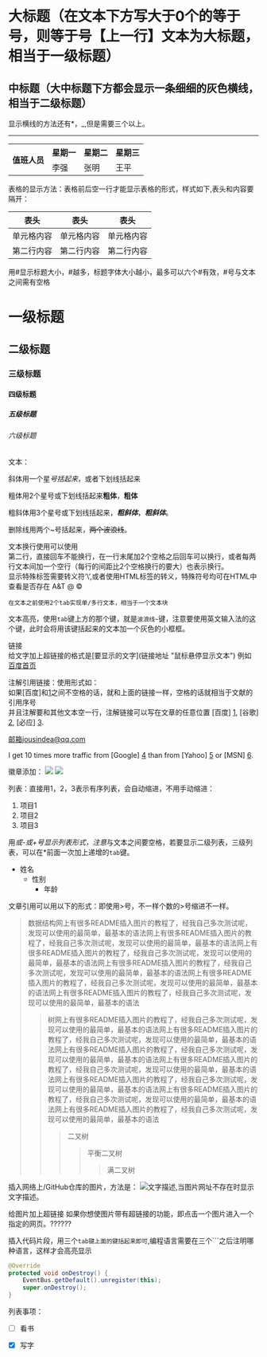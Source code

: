 

[10]:http://www.google.com "Google"

大标题（在文本下方写大于0个的等于号，则等于号【上一行】文本为大标题，相当于一级标题）
======
中标题（大中标题下方都会显示一条细细的灰色横线，相当于二级标题）
-----
显示横线的方法还有*，_,但是需要三个以上。
***

<table>
    <tr>
        <th rowspan="2">值班人员</th>
        <th>星期一</th>
        <th>星期二</th>
        <th>星期三</th>
    </tr>
    <tr>
        <td>李强</td>
        <td>张明</td>
        <td>王平</td>
    </tr>
</table>


表格的显示方法：表格前后空一行才能显示表格的形式，样式如下,表头和内容要隔开：

表头     | 表头     | 表头
---------|---------|-----
单元格内容|单元格内容|单元格内容
第二行内容|第二行内容|第二行内容

用#显示标题大小，#越多，标题字体大小越小，最多可以六个#有效，#号与文本之间需有空格
# 一级标题
## 二级标题
### 三级标题
#### 四级标题
##### 五级标题
###### 六级标题

文本：

斜体用一个星*号括起来*，或者下划线括起来

粗体用2个星号或下划线括起来**粗体**，__粗体__

粗斜体用3个星号或下划线括起来，***粗斜体***，___粗斜体___。

删除线用两个~号括起来，~~两个波浪线~~。

文本换行使用可以使用<br>第二行，直接回车不能换行，在一行末尾加2个空格之后回车可以换行，或者每两行文本间加一个空行（每行的间距比2个空格换行的要大）也表示换行。   
显示特殊标签需要转义符‘\’,或者使用HTML标签的转义，特殊符号均可在HTML中查看是否存在
    A&T  @  &copy;

    在文本之前使用2个tab实现单/多行文本，相当于一个文本块

文本高亮，使用`tab`键上方的那个键，就是`波浪线~`键，注意要使用英文输入法的这个键，此时会将用该键括起来的文本加一个灰色的小框框。

链接    
给文字加上超链接的格式是\[要显示的文字](链接地址 "鼠标悬停显示文本")
例如 [百度首页](http://www.baidu.com/ "点击鼠标访问百度首页")

注解引用链接：使用形式如：  
如果[百度]和[1]之间不空格的话，就和上面的链接一样，空格的话就相当于文献的引用序号  
并且注解要和其他文本空一行，注解链接可以写在文章的任意位置
[百度] [1], [谷歌] [2], [必应] [3].

邮箱jousindea@qq.com
    
I get 10 times more traffic from [Google] [4] than from
[Yahoo] [5] or [MSN] [6].
 
 徽章添加：
 ![](https://img.shields.io/npm/v/drone.svg)
![](https://img.shields.io/badge/yuyuan-GitHub-brightgreen.svg?colorA=abcdef)

列表：直接用1，2，3表示有序列表，会自动缩进，不用手动缩进：
1. 项目1  
2. 项目2  
3. 项目3 
 

 
用*或-或+号显示列表形式，注意*与文本之间要空格，若要显示二级列表，三级列表，可以在*前面一次加上递增的`tab`键。
* 姓名
  * 性别
    * 年龄

文章引用可以用以下的形式：即使用>号，不一样个数的>号缩进不一样。
>数据结构网上有很多README插入图片的教程了，经我自己多次测试呢，发现可以使用的最简单，最基本的语法网上有很多README插入图片的教程了，经我自己多次测试呢，发现可以使用的最简单，最基本的语法网上有很多README插入图片的教程了，经我自己多次测试呢，发现可以使用的最简单，最基本的语法网上有很多README插入图片的教程了，经我自己多次测试呢，发现可以使用的最简单，最基本的语法网上有很多README插入图片的教程了，经我自己多次测试呢，发现可以使用的最简单，最基本的语法网上有很多README插入图片的教程了，经我自己多次测试呢，发现可以使用的最简单，最基本的语法
>>树网上有很多README插入图片的教程了，经我自己多次测试呢，发现可以使用的最简单，最基本的语法网上有很多README插入图片的教程了，经我自己多次测试呢，发现可以使用的最简单，最基本的语法网上有很多README插入图片的教程了，经我自己多次测试呢，发现可以使用的最简单，最基本的语法网上有很多README插入图片的教程了，经我自己多次测试呢，发现可以使用的最简单，最基本的语法网上有很多README插入图片的教程了，经我自己多次测试呢，发现可以使用的最简单，最基本的语法网上有很多README插入图片的教程了，经我自己多次测试呢，发现可以使用的最简单，最基本的语法网上有很多README插入图片的教程了，经我自己多次测试呢，发现可以使用的最简单，最基本的语法
>>>二叉树
>>>>平衡二叉树
>>>>>满二叉树

插入网络上/GitHub仓库的图片，方法是： ![文字描述](网址url "鼠标悬停显示文本"),当图片网址不存在时显示文字描述。


给图片加上超链接
如果你想使图片带有超链接的功能，即点击一个图片进入一个指定的网页。??????

插入代码片段，用三个```tab键上面的键括起来即可```,编程语言需要在三个```之后注明哪种语言，这样才会高亮显示

```JAVA
@Override
protected void onDestroy() {
    EventBus.getDefault().unregister(this);
    super.onDestroy();
}
```




[1]: http://www.baidu.com  '百度'
[2]: http://www.google.com 'google'
[3]: http://www.bing.cn    'bing'
[4]: http://google.com/        "Google"
[5]: http://search.yahoo.com/  "Yahoo Search"
[6]: http://search.msn.com/    "MSN Search"


列表事项：
* [ ] 看书
* [x] 写字

